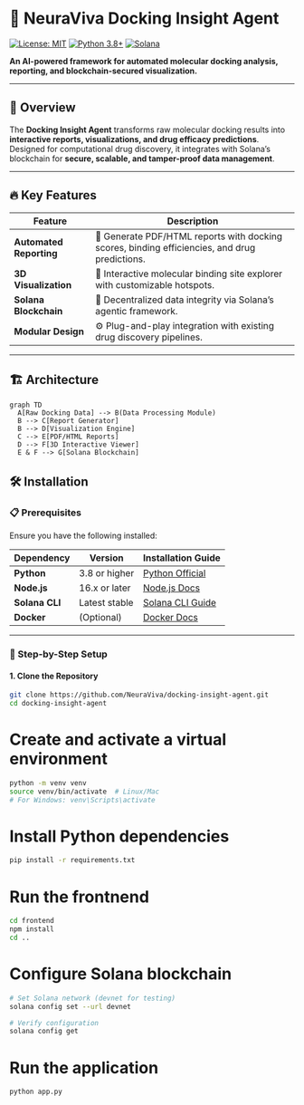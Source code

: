 # 🧪 NeuraViva Docking Insight Agent

[![License: MIT](https://img.shields.io/badge/License-MIT-blue.svg)](https://opensource.org/licenses/MIT)
[![Python 3.8+](https://img.shields.io/badge/Python-3.8%2B-green.svg)](https://www.python.org/)
[![Solana](https://img.shields.io/badge/Built%20on-Solana-purple.svg)](https://solana.com/)

**An AI-powered framework for automated molecular docking analysis, reporting, and blockchain-secured visualization.**  

---

## 🌟 Overview
The **Docking Insight Agent** transforms raw molecular docking results into **interactive reports, visualizations, and drug efficacy predictions**. Designed for computational drug discovery, it integrates with Solana’s blockchain for **secure, scalable, and tamper-proof data management**.

---

## 🔥 Key Features
| Feature | Description |
|---------|-------------|
| **Automated Reporting** | 📄 Generate PDF/HTML reports with docking scores, binding efficiencies, and drug predictions. |
| **3D Visualization** | 🎨 Interactive molecular binding site explorer with customizable hotspots. |
| **Solana Blockchain** | 🔗 Decentralized data integrity via Solana’s agentic framework. |
| **Modular Design** | ⚙️ Plug-and-play integration with existing drug discovery pipelines. |

---

## 🏗 Architecture
```mermaid
graph TD
  A[Raw Docking Data] --> B(Data Processing Module)
  B --> C[Report Generator]
  B --> D[Visualization Engine]
  C --> E[PDF/HTML Reports]
  D --> F[3D Interactive Viewer]
  E & F --> G[Solana Blockchain]

```

## 🛠 Installation

### 📋 Prerequisites
Ensure you have the following installed:

| Dependency      | Version           | Installation Guide                     |
|-----------------|-------------------|----------------------------------------|
| **Python**      | 3.8 or higher     | [Python Official](https://www.python.org/downloads/) |
| **Node.js**     | 16.x or later     | [Node.js Docs](https://nodejs.org/)    |
| **Solana CLI**  | Latest stable     | [Solana CLI Guide](https://docs.solana.com/cli/install-solana-cli-tools) |
| **Docker**      | (Optional)        | [Docker Docs](https://docs.docker.com/get-docker/) |

---

### 🚀 Step-by-Step Setup

#### 1. **Clone the Repository**
```bash
git clone https://github.com/NeuraViva/docking-insight-agent.git
cd docking-insight-agent
```

# Create and activate a virtual environment
```bash
python -m venv venv
source venv/bin/activate  # Linux/Mac
# For Windows: venv\Scripts\activate
```

# Install Python dependencies
```bash
pip install -r requirements.txt
```

# Run the frontnend
```bash
cd frontend
npm install
cd ..
```

# Configure Solana blockchain
```bash
# Set Solana network (devnet for testing)
solana config set --url devnet

# Verify configuration
solana config get
```

# Run the application 
```bash 
python app.py
```
